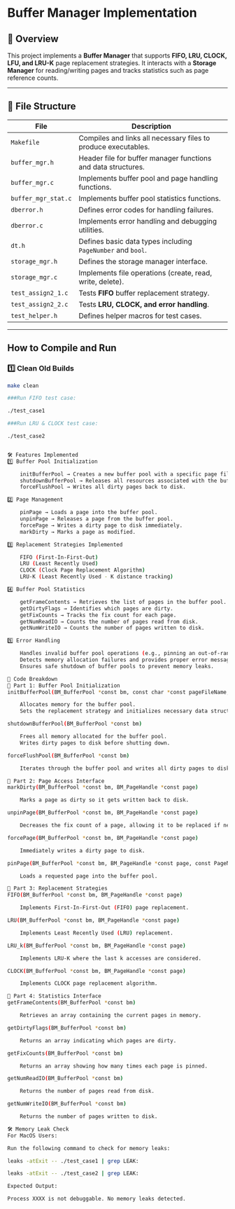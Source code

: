 # Buffer Manager Implementation

## 📌 Overview
This project implements a **Buffer Manager** that supports **FIFO, LRU, CLOCK, LFU, and LRU-K** page replacement strategies. It interacts with a **Storage Manager** for reading/writing pages and tracks statistics such as page reference counts.

---

## 📂 File Structure

| **File**               | **Description** |
|------------------------|----------------|
| `Makefile`            | Compiles and links all necessary files to produce executables. |
| `buffer_mgr.h`        | Header file for buffer manager functions and data structures. |
| `buffer_mgr.c`        | Implements buffer pool and page handling functions. |
| `buffer_mgr_stat.c`   | Implements buffer pool statistics functions. |
| `dberror.h`           | Defines error codes for handling failures. |
| `dberror.c`           | Implements error handling and debugging utilities. |
| `dt.h`               | Defines basic data types including `PageNumber` and `bool`. |
| `storage_mgr.h`       | Defines the storage manager interface. |
| `storage_mgr.c`       | Implements file operations (create, read, write, delete). |
| `test_assign2_1.c`    | Tests **FIFO** buffer replacement strategy. |
| `test_assign2_2.c`    | Tests **LRU, CLOCK, and error handling**. |
| `test_helper.h`       | Defines helper macros for test cases. |

---

## **How to Compile and Run**
### **1️⃣ Clean Old Builds**
```sh
make clean

###Run FIFO test case:

./test_case1

###Run LRU & CLOCK test case:

./test_case2


🛠️ Features Implemented
1️⃣ Buffer Pool Initialization

    initBufferPool → Creates a new buffer pool with a specific page file, page size, and replacement strategy.
    shutdownBufferPool → Releases all resources associated with the buffer pool.
    forceFlushPool → Writes all dirty pages back to disk.

2️⃣ Page Management

    pinPage → Loads a page into the buffer pool.
    unpinPage → Releases a page from the buffer pool.
    forcePage → Writes a dirty page to disk immediately.
    markDirty → Marks a page as modified.

3️⃣ Replacement Strategies Implemented

    FIFO (First-In-First-Out)
    LRU (Least Recently Used)
    CLOCK (Clock Page Replacement Algorithm)
    LRU-K (Least Recently Used - K distance tracking)

4️⃣ Buffer Pool Statistics

    getFrameContents → Retrieves the list of pages in the buffer pool.
    getDirtyFlags → Identifies which pages are dirty.
    getFixCounts → Tracks the fix count for each page.
    getNumReadIO → Counts the number of pages read from disk.
    getNumWriteIO → Counts the number of pages written to disk.

5️⃣ Error Handling

    Handles invalid buffer pool operations (e.g., pinning an out-of-range page).
    Detects memory allocation failures and provides proper error messages.
    Ensures safe shutdown of buffer pools to prevent memory leaks.

📖 Code Breakdown
🔹 Part 1: Buffer Pool Initialization
initBufferPool(BM_BufferPool *const bm, const char *const pageFileName, const int numPages, ReplacementStrategy strategy, void *stratData)

    Allocates memory for the buffer pool.
    Sets the replacement strategy and initializes necessary data structures.

shutdownBufferPool(BM_BufferPool *const bm)

    Frees all memory allocated for the buffer pool.
    Writes dirty pages to disk before shutting down.

forceFlushPool(BM_BufferPool *const bm)

    Iterates through the buffer pool and writes all dirty pages to disk.

🔹 Part 2: Page Access Interface
markDirty(BM_BufferPool *const bm, BM_PageHandle *const page)

    Marks a page as dirty so it gets written back to disk.

unpinPage(BM_BufferPool *const bm, BM_PageHandle *const page)

    Decreases the fix count of a page, allowing it to be replaced if necessary.

forcePage(BM_BufferPool *const bm, BM_PageHandle *const page)

    Immediately writes a dirty page to disk.

pinPage(BM_BufferPool *const bm, BM_PageHandle *const page, const PageNumber pageNum)

    Loads a requested page into the buffer pool.

🔹 Part 3: Replacement Strategies
FIFO(BM_BufferPool *const bm, BM_PageHandle *const page)

    Implements First-In-First-Out (FIFO) page replacement.

LRU(BM_BufferPool *const bm, BM_PageHandle *const page)

    Implements Least Recently Used (LRU) replacement.

LRU_k(BM_BufferPool *const bm, BM_PageHandle *const page)

    Implements LRU-K where the last k accesses are considered.

CLOCK(BM_BufferPool *const bm, BM_PageHandle *const page)

    Implements CLOCK page replacement algorithm.

🔹 Part 4: Statistics Interface
getFrameContents(BM_BufferPool *const bm)

    Retrieves an array containing the current pages in memory.

getDirtyFlags(BM_BufferPool *const bm)

    Returns an array indicating which pages are dirty.

getFixCounts(BM_BufferPool *const bm)

    Returns an array showing how many times each page is pinned.

getNumReadIO(BM_BufferPool *const bm)

    Returns the number of pages read from disk.

getNumWriteIO(BM_BufferPool *const bm)

    Returns the number of pages written to disk.

🛠️ Memory Leak Check
For MacOS Users:

Run the following command to check for memory leaks:

leaks -atExit -- ./test_case1 | grep LEAK:

leaks -atExit -- ./test_case2 | grep LEAK:

Expected Output:

Process XXXX is not debuggable. No memory leaks detected.